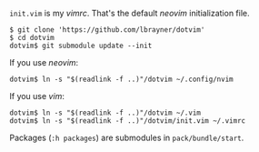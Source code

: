 `init.vim` is my *vimrc*. That's the default *neovim* initialization file.

```
$ git clone 'https://github.com/lbrayner/dotvim'
$ cd dotvim
dotvim$ git submodule update --init
```

If you use *neovim*:

```
dotvim$ ln -s "$(readlink -f ..)"/dotvim ~/.config/nvim
```

If you use *vim*:

```
dotvim$ ln -s "$(readlink -f ..)"/dotvim ~/.vim
dotvim$ ln -s "$(readlink -f ..)"/dotvim/init.vim ~/.vimrc
```

Packages (`:h packages`) are submodules in `pack/bundle/start`.
